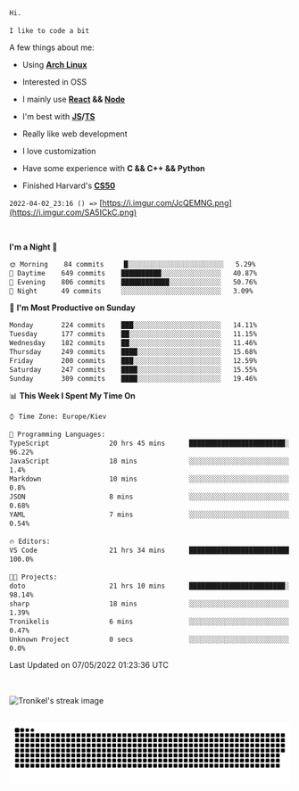 ```
Hi.

I like to code a bit
```

A few things about me:

-   Using **[Arch Linux](https://archlinux.org/)**

-   Interested in OSS

-   I mainly use **[React](https://reactjs.org/) && [Node](https://nodejs.org/en/)**

-   I'm best with **[JS](https://www.javascript.com/)/[TS](https://www.typescriptlang.org/)**

-   Really like web development

-   I love customization

-   Have some experience with **C && C++ && Python**

-   Finished Harvard's **[CS50](https://cs50.harvard.edu)**

`2022-04-02_23:16 () =>` [https://i.imgur.com/JcQEMNG.png](https://i.imgur.com/SA5ICkC.png)

<br>

<!--START_SECTION:waka-->
**I'm a Night 🦉** 

```text
🌞 Morning    84 commits     █░░░░░░░░░░░░░░░░░░░░░░░░   5.29% 
🌆 Daytime    649 commits    ██████████░░░░░░░░░░░░░░░   40.87% 
🌃 Evening    806 commits    ████████████░░░░░░░░░░░░░   50.76% 
🌙 Night      49 commits     ░░░░░░░░░░░░░░░░░░░░░░░░░   3.09%

```
📅 **I'm Most Productive on Sunday** 

```text
Monday       224 commits    ███░░░░░░░░░░░░░░░░░░░░░░   14.11% 
Tuesday      177 commits    ██░░░░░░░░░░░░░░░░░░░░░░░   11.15% 
Wednesday    182 commits    ██░░░░░░░░░░░░░░░░░░░░░░░   11.46% 
Thursday     249 commits    ████░░░░░░░░░░░░░░░░░░░░░   15.68% 
Friday       200 commits    ███░░░░░░░░░░░░░░░░░░░░░░   12.59% 
Saturday     247 commits    ████░░░░░░░░░░░░░░░░░░░░░   15.55% 
Sunday       309 commits    ████░░░░░░░░░░░░░░░░░░░░░   19.46%

```


📊 **This Week I Spent My Time On** 

```text
⌚︎ Time Zone: Europe/Kiev

💬 Programming Languages: 
TypeScript               20 hrs 45 mins      ████████████████████████░   96.22% 
JavaScript               18 mins             ░░░░░░░░░░░░░░░░░░░░░░░░░   1.4% 
Markdown                 10 mins             ░░░░░░░░░░░░░░░░░░░░░░░░░   0.8% 
JSON                     8 mins              ░░░░░░░░░░░░░░░░░░░░░░░░░   0.68% 
YAML                     7 mins              ░░░░░░░░░░░░░░░░░░░░░░░░░   0.54%

🔥 Editors: 
VS Code                  21 hrs 34 mins      █████████████████████████   100.0%

🐱‍💻 Projects: 
doto                     21 hrs 10 mins      ████████████████████████░   98.14% 
sharp                    18 mins             ░░░░░░░░░░░░░░░░░░░░░░░░░   1.39% 
Tronikelis               6 mins              ░░░░░░░░░░░░░░░░░░░░░░░░░   0.47% 
Unknown Project          0 secs              ░░░░░░░░░░░░░░░░░░░░░░░░░   0.0%

```


 Last Updated on 07/05/2022 01:23:36 UTC
<!--END_SECTION:waka-->

<br>

<p><img align="center" src="https://github-readme-streak-stats.herokuapp.com/?user=Tronikelis&theme=dark" alt="Tronikel's streak image" /></p>

<br>

<img title="" src="https://raw.githubusercontent.com/Tronikelis/Tronikelis/output/github-contribution-grid-snake.svg" alt="very cool snake thingey" data-align="left">
